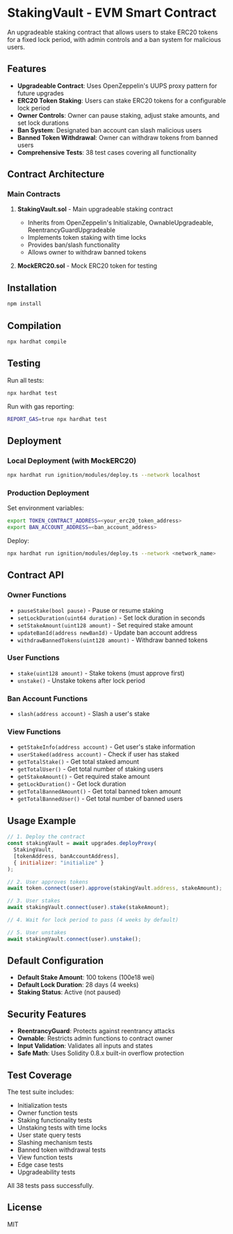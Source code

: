 # StakingVault - EVM Smart Contract

An upgradeable staking contract that allows users to stake ERC20 tokens for a fixed lock period, with admin controls and a ban system for malicious users.

## Features

- **Upgradeable Contract**: Uses OpenZeppelin's UUPS proxy pattern for future upgrades
- **ERC20 Token Staking**: Users can stake ERC20 tokens for a configurable lock period
- **Owner Controls**: Owner can pause staking, adjust stake amounts, and set lock durations
- **Ban System**: Designated ban account can slash malicious users
- **Banned Token Withdrawal**: Owner can withdraw tokens from banned users
- **Comprehensive Tests**: 38 test cases covering all functionality

## Contract Architecture

### Main Contracts

1. **StakingVault.sol** - Main upgradeable staking contract
   - Inherits from OpenZeppelin's Initializable, OwnableUpgradeable, ReentrancyGuardUpgradeable
   - Implements token staking with time locks
   - Provides ban/slash functionality
   - Allows owner to withdraw banned tokens

2. **MockERC20.sol** - Mock ERC20 token for testing

## Installation

```bash
npm install
```

## Compilation

```bash
npx hardhat compile
```

## Testing

Run all tests:
```bash
npx hardhat test
```

Run with gas reporting:
```bash
REPORT_GAS=true npx hardhat test
```

## Deployment

### Local Deployment (with MockERC20)

```bash
npx hardhat run ignition/modules/deploy.ts --network localhost
```

### Production Deployment

Set environment variables:
```bash
export TOKEN_CONTRACT_ADDRESS=<your_erc20_token_address>
export BAN_ACCOUNT_ADDRESS=<ban_account_address>
```

Deploy:
```bash
npx hardhat run ignition/modules/deploy.ts --network <network_name>
```

## Contract API

### Owner Functions

- `pauseStake(bool pause)` - Pause or resume staking
- `setLockDuration(uint64 duration)` - Set lock duration in seconds
- `setStakeAmount(uint128 amount)` - Set required stake amount
- `updateBanId(address newBanId)` - Update ban account address
- `withdrawBannedTokens(uint128 amount)` - Withdraw banned tokens

### User Functions

- `stake(uint128 amount)` - Stake tokens (must approve first)
- `unstake()` - Unstake tokens after lock period

### Ban Account Functions

- `slash(address account)` - Slash a user's stake

### View Functions

- `getStakeInfo(address account)` - Get user's stake information
- `userStaked(address account)` - Check if user has staked
- `getTotalStake()` - Get total staked amount
- `getTotalUser()` - Get total number of staking users
- `getStakeAmount()` - Get required stake amount
- `getLockDuration()` - Get lock duration
- `getTotalBannedAmount()` - Get total banned token amount
- `getTotalBannedUser()` - Get total number of banned users

## Usage Example

```javascript
// 1. Deploy the contract
const stakingVault = await upgrades.deployProxy(
  StakingVault,
  [tokenAddress, banAccountAddress],
  { initializer: "initialize" }
);

// 2. User approves tokens
await token.connect(user).approve(stakingVault.address, stakeAmount);

// 3. User stakes
await stakingVault.connect(user).stake(stakeAmount);

// 4. Wait for lock period to pass (4 weeks by default)

// 5. User unstakes
await stakingVault.connect(user).unstake();
```

## Default Configuration

- **Default Stake Amount**: 100 tokens (100e18 wei)
- **Default Lock Duration**: 28 days (4 weeks)
- **Staking Status**: Active (not paused)

## Security Features

- **ReentrancyGuard**: Protects against reentrancy attacks
- **Ownable**: Restricts admin functions to contract owner
- **Input Validation**: Validates all inputs and states
- **Safe Math**: Uses Solidity 0.8.x built-in overflow protection

## Test Coverage

The test suite includes:
- Initialization tests
- Owner function tests
- Staking functionality tests
- Unstaking tests with time locks
- User state query tests
- Slashing mechanism tests
- Banned token withdrawal tests
- View function tests
- Edge case tests
- Upgradeability tests

All 38 tests pass successfully.

## License

MIT
